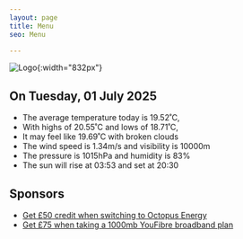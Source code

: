 ```yaml
---
layout: page
title: Menu
seo: Menu

---
```


![Logo](/images/logo.jpg){:width="832px"}

<!-- weather_marker starts -->
## On Tuesday, 01 July 2025

- The average temperature today is 19.52˚C,
- With highs of 20.55˚C and lows of 18.71˚C,
- It may feel like 19.69˚C with broken clouds
- The wind speed is 1.34m/s and visibility is 10000m
- The pressure is 1015hPa and humidity is 83%
- The sun will rise at 03:53 and set at 20:30

<!-- weather_marker ends -->

## Sponsors

- [Get £50 credit when switching to Octopus Energy](https://bit.ly/3oD1nnS)
- [Get £75 when taking a 1000mb YouFibre broadband plan](https://aklam.io/91zWhU?)
